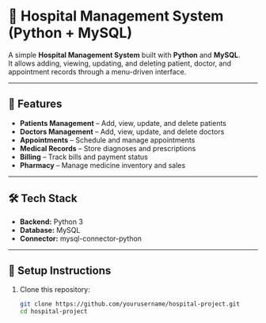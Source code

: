# 🏥 Hospital Management System (Python + MySQL)

A simple **Hospital Management System** built with **Python** and **MySQL**.  
It allows adding, viewing, updating, and deleting patient, doctor, and appointment records through a menu-driven interface.

---

## 📌 Features
- **Patients Management** – Add, view, update, and delete patients
- **Doctors Management** – Add, view, update, and delete doctors
- **Appointments** – Schedule and manage appointments
- **Medical Records** – Store diagnoses and prescriptions
- **Billing** – Track bills and payment status
- **Pharmacy** – Manage medicine inventory and sales

---

## 🛠️ Tech Stack
- **Backend:** Python 3
- **Database:** MySQL
- **Connector:** mysql-connector-python

---

## 🚀 Setup Instructions
1. Clone this repository:
   ```bash
   git clone https://github.com/yourusername/hospital-project.git
   cd hospital-project
